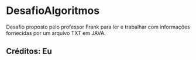 # DesafioAlgoritmos 

Desafio proposto pelo professor Frank para ler e trabalhar com informações fornecidas por um arquivo TXT em JAVA.

## Créditos: Eu